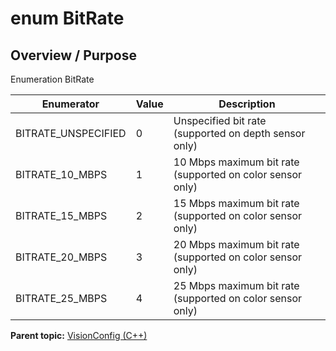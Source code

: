 # enum BitRate

## Overview / Purpose

Enumeration BitRate

|Enumerator|Value|Description|
|----------|-----|-----------|
|BITRATE\_UNSPECIFIED|0|Unspecified bit rate \(supported on depth sensor only\)|
|BITRATE\_10\_MBPS|1|10 Mbps maximum bit rate \(supported on color sensor only\)|
|BITRATE\_15\_MBPS|2|15 Mbps maximum bit rate \(supported on color sensor only\)|
|BITRATE\_20\_MBPS|3|20 Mbps maximum bit rate \(supported on color sensor only\)|
|BITRATE\_25\_MBPS|4|25 Mbps maximum bit rate \(supported on color sensor only\)|

**Parent topic:** [VisionConfig \(C++\)](../../summary_pages/VisionConfig.md)

